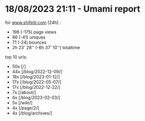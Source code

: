# 18/08/2023 21:11 - Umami report
for www.shifeiti.com [24h] :

 - 196 (-175) page views
 - 86 (-41) uniques
 - 71 (-24) bounces
 - 2h 23' 28'' (-6h 37' 10'') totaltime


top 10 urls:
 - 50x [/]
 - 44x [/blog/2022-12-09/]
 - 18x [/blog/2023-01-12/]
 - 17x [/blog/2022-05-07/]
 - 17x [/blog/2022-12-22/]
 - 7x [/about/]
 - 6x [/blog/2023-02-03/]
 - 5x [/wiki/]
 - 4x [/page/2/]
 - 4x [/blog/archives/]


